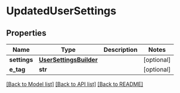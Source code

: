 # UpdatedUserSettings

## Properties
Name | Type | Description | Notes
------------ | ------------- | ------------- | -------------
**settings** | [**UserSettingsBuilder**](UserSettingsBuilder.md) |  | [optional] 
**e_tag** | **str** |  | [optional] 

[[Back to Model list]](../README.md#documentation-for-models) [[Back to API list]](../README.md#documentation-for-api-endpoints) [[Back to README]](../README.md)


